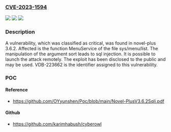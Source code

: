 ### [CVE-2023-1594](https://cve.mitre.org/cgi-bin/cvename.cgi?name=CVE-2023-1594)
![](https://img.shields.io/static/v1?label=Product&message=novel-plus&color=blue)
![](https://img.shields.io/static/v1?label=Version&message=%3D%203.6.2%20&color=brighgreen)
![](https://img.shields.io/static/v1?label=Vulnerability&message=CWE-89%20SQL%20Injection&color=brighgreen)

### Description

A vulnerability, which was classified as critical, was found in novel-plus 3.6.2. Affected is the function MenuService of the file sys/menu/list. The manipulation of the argument sort leads to sql injection. It is possible to launch the attack remotely. The exploit has been disclosed to the public and may be used. VDB-223662 is the identifier assigned to this vulnerability.

### POC

#### Reference
- https://github.com/OYyunshen/Poc/blob/main/Novel-PlusV3.6.2Sqli.pdf

#### Github
- https://github.com/karimhabush/cyberowl

